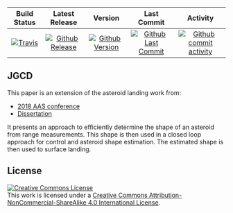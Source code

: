 | Build Status                             | Latest Release                                      | Version                                            | Last Commit                                                    | Activity                                    |
| :--------------------------------------: | :--------------------------:                        | :----:                                             | :------:                                                       | :------:                                    |
| [![Travis][travis_shield]][travis]       | [![Github Release][release_shield]][github_release] | [![Github Version][version_shield]][github_version] | [![Github Last Commit][last_commit_shield]][github_last_commit] | [![Github commit activity][activity_shield]][github_activity] |


[travis_shield]: https://travis-ci.org/skulumani/2018_jgcd.svg?branch=master
[release_shield]: https://img.shields.io/github/release/skulumani/2018_jgcd.svg
[version_shield]: https://badge.fury.io/gh/skulumani%2F2018_jgcd.svg
[last_commit_shield]: https://img.shields.io/github/last-commit/skulumani/2018_jgcd.svg
[activity_shield]: https://img.shields.io/github/commit-activity/y/skulumani/2018_jgcd.svg

[travis]: https://travis-ci.org/skulumani/2018_jgcd
[github_release]: https://github.com/skulumani/2018_jgcd/releases/latest
[github_version]: https://badge.fury.io/gh/skulumani%2F2018_jgcd
[github_last_commit]: https://github.com/skulumani/2018_jgcd/commits/master
[github_activity]: https://github.com/skulumani/2018_jgcd/graphs/commit-activity

## JGCD 

This paper is an extension of the asteroid landing work from:

* [2018 AAS conference](https://shankarkulumani.com/2018/09/2018aas)
* [Dissertation](https://shankarkulumani.com/2018/07/dissertation.html)

It presents an approach to efficiently determine the shape of an asteroid from range measurements. 
This shape is then used in a closed loop approach for control and asteroid shape estimation. 
The estimated shape is then used to surface landing.

## License

<a rel="license" href="http://creativecommons.org/licenses/by-nc-sa/4.0/"><img alt="Creative Commons License" style="border-width:0" src="https://i.creativecommons.org/l/by-nc-sa/4.0/88x31.png" /></a><br />This <span xmlns:dct="http://purl.org/dc/terms/" href="http://purl.org/dc/dcmitype/Text" rel="dct:type">work</span> is licensed under a <a rel="license" href="http://creativecommons.org/licenses/by-nc-sa/4.0/">Creative Commons Attribution-NonCommercial-ShareAlike 4.0 International License</a>.
